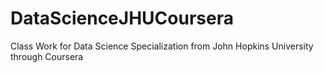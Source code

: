 # DataScienceJHUCoursera
Class Work for Data Science Specialization from John Hopkins University through Coursera
